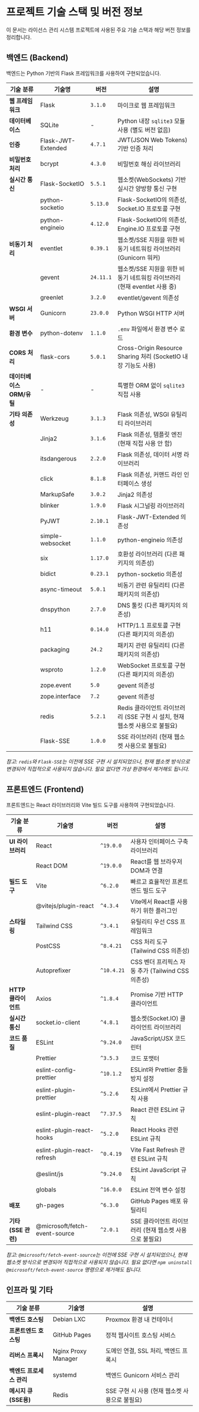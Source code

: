 # 프로젝트 기술 스택 및 버전 정보

이 문서는 라이선스 관리 시스템 프로젝트에 사용된 주요 기술 스택과 해당 버전 정보를 정리합니다.

## 백엔드 (Backend)

백엔드는 Python 기반의 Flask 프레임워크를 사용하여 구현되었습니다.

| 기술 분류         | 기술명               | 버전      | 설명                                                                 |
|-----------------|----------------------|-----------|----------------------------------------------------------------------|
| **웹 프레임워크** | Flask                | `3.1.0`   | 마이크로 웹 프레임워크                                                   |
| **데이터베이스**  | SQLite               | -         | Python 내장 `sqlite3` 모듈 사용 (별도 버전 없음)                         |
| **인증**          | Flask-JWT-Extended   | `4.7.1`   | JWT(JSON Web Tokens) 기반 인증 처리                                    |
| **비밀번호 처리** | bcrypt               | `4.3.0`   | 비밀번호 해싱 라이브러리                                                 |
| **실시간 통신** | Flask-SocketIO       | `5.5.1`   | 웹소켓(WebSockets) 기반 실시간 양방향 통신 구현                          |
|                 | python-socketio      | `5.13.0`  | Flask-SocketIO의 의존성, Socket.IO 프로토콜 구현                       |
|                 | python-engineio      | `4.12.0`  | Flask-SocketIO의 의존성, Engine.IO 프로토콜 구현                       |
| **비동기 처리** | eventlet             | `0.39.1`  | 웹소켓/SSE 지원을 위한 비동기 네트워킹 라이브러리 (Gunicorn 워커)        |
|                 | gevent               | `24.11.1` | 웹소켓/SSE 지원을 위한 비동기 네트워킹 라이브러리 (현재 eventlet 사용 중) |
|                 | greenlet             | `3.2.0`   | eventlet/gevent 의존성                                               |
| **WSGI 서버**   | Gunicorn             | `23.0.0`  | Python WSGI HTTP 서버                                                |
| **환경 변수**   | python-dotenv        | `1.1.0`   | `.env` 파일에서 환경 변수 로드                                           |
| **CORS 처리**   | flask-cors           | `5.0.1`   | Cross-Origin Resource Sharing 처리 (SocketIO 내장 기능도 사용)         |
| **데이터베이스 ORM/유틸** | - | - | 특별한 ORM 없이 `sqlite3` 직접 사용 |
| **기타 의존성** | Werkzeug             | `3.1.3`   | Flask 의존성, WSGI 유틸리티 라이브러리                                 |
|                 | Jinja2               | `3.1.6`   | Flask 의존성, 템플릿 엔진 (현재 직접 사용 안 함)                         |
|                 | itsdangerous         | `2.2.0`   | Flask 의존성, 데이터 서명 라이브러리                                   |
|                 | click                | `8.1.8`   | Flask 의존성, 커맨드 라인 인터페이스 생성                              |
|                 | MarkupSafe           | `3.0.2`   | Jinja2 의존성                                                        |
|                 | blinker              | `1.9.0`   | Flask 시그널링 라이브러리                                              |
|                 | PyJWT                | `2.10.1`  | Flask-JWT-Extended 의존성                                            |
|                 | simple-websocket     | `1.1.0`   | python-engineio 의존성                                               |
|                 | six                  | `1.17.0`  | 호환성 라이브러리 (다른 패키지의 의존성)                               |
|                 | bidict               | `0.23.1`  | python-socketio 의존성                                               |
|                 | async-timeout        | `5.0.1`   | 비동기 관련 유틸리티 (다른 패키지의 의존성)                              |
|                 | dnspython            | `2.7.0`   | DNS 툴킷 (다른 패키지의 의존성)                                        |
|                 | h11                  | `0.14.0`  | HTTP/1.1 프로토콜 구현 (다른 패키지의 의존성)                          |
|                 | packaging            | `24.2`    | 패키지 관련 유틸리티 (다른 패키지의 의존성)                              |
|                 | wsproto              | `1.2.0`   | WebSocket 프로토콜 구현 (다른 패키지의 의존성)                         |
|                 | zope.event           | `5.0`     | gevent 의존성                                                        |
|                 | zope.interface       | `7.2`     | gevent 의존성                                                        |
|                 | redis                | `5.2.1`   | Redis 클라이언트 라이브러리 (SSE 구현 시 설치, 현재 웹소켓 사용으로 불필요) |
|                 | Flask-SSE            | `1.0.0`   | SSE 라이브러리 (현재 웹소켓 사용으로 불필요)                             |

*참고: `redis`와 `Flask-SSE`는 이전에 SSE 구현 시 설치되었으나, 현재 웹소켓 방식으로 변경되어 직접적으로 사용되지 않습니다. 필요 없다면 가상 환경에서 제거해도 됩니다.*

## 프론트엔드 (Frontend)

프론트엔드는 React 라이브러리와 Vite 빌드 도구를 사용하여 구현되었습니다.

| 기술 분류         | 기술명                       | 버전      | 설명                                                                 |
|-----------------|------------------------------|-----------|----------------------------------------------------------------------|
| **UI 라이브러리** | React                        | `^19.0.0` | 사용자 인터페이스 구축 라이브러리                                      |
|                 | React DOM                    | `^19.0.0` | React를 웹 브라우저 DOM과 연결                                         |
| **빌드 도구**     | Vite                         | `^6.2.0`  | 빠르고 효율적인 프론트엔드 빌드 도구                                   |
|                 | @vitejs/plugin-react         | `^4.3.4`  | Vite에서 React를 사용하기 위한 플러그인                                |
| **스타일링**      | Tailwind CSS                 | `^3.4.1`  | 유틸리티 우선 CSS 프레임워크                                           |
|                 | PostCSS                      | `^8.4.21` | CSS 처리 도구 (Tailwind CSS 의존성)                                |
|                 | Autoprefixer                 | `^10.4.21`| CSS 벤더 프리픽스 자동 추가 (Tailwind CSS 의존성)                      |
| **HTTP 클라이언트**| Axios                        | `^1.8.4`  | Promise 기반 HTTP 클라이언트                                         |
| **실시간 통신** | socket.io-client             | `^4.8.1`  | 웹소켓(Socket.IO) 클라이언트 라이브러리                                |
| **코드 품질**     | ESLint                       | `^9.24.0` | JavaScript/JSX 코드 린터                                             |
|                 | Prettier                     | `^3.5.3`  | 코드 포맷터                                                            |
|                 | eslint-config-prettier       | `^10.1.2` | ESLint와 Prettier 충돌 방지 설정                                     |
|                 | eslint-plugin-prettier       | `^5.2.6`  | ESLint에서 Prettier 규칙 사용                                        |
|                 | eslint-plugin-react          | `^7.37.5` | React 관련 ESLint 규칙                                               |
|                 | eslint-plugin-react-hooks    | `^5.2.0`  | React Hooks 관련 ESLint 규칙                                         |
|                 | eslint-plugin-react-refresh  | `^0.4.19` | Vite Fast Refresh 관련 ESLint 규칙                                   |
|                 | @eslint/js                   | `^9.24.0` | ESLint JavaScript 규칙                                               |
|                 | globals                      | `^16.0.0` | ESLint 전역 변수 설정                                                |
| **배포**          | gh-pages                     | `^6.3.0`  | GitHub Pages 배포 유틸리티                                           |
| **기타 (SSE 관련)** | @microsoft/fetch-event-source | `^2.0.1` | SSE 클라이언트 라이브러리 (현재 웹소켓 사용으로 불필요)                  |

*참고: `@microsoft/fetch-event-source`는 이전에 SSE 구현 시 설치되었으나, 현재 웹소켓 방식으로 변경되어 직접적으로 사용되지 않습니다. 필요 없다면 `npm uninstall @microsoft/fetch-event-source` 명령으로 제거해도 됩니다.*

## 인프라 및 기타

| 기술 분류             | 기술명               | 설명                                       |
|-----------------------|----------------------|--------------------------------------------|
| **백엔드 호스팅**     | Debian LXC           | Proxmox 환경 내 컨테이너                     |
| **프론트엔드 호스팅** | GitHub Pages         | 정적 웹사이트 호스팅 서비스                  |
| **리버스 프록시**     | Nginx Proxy Manager  | 도메인 연결, SSL 처리, 백엔드 프록시       |
| **백엔드 프로세스 관리**| systemd              | 백엔드 Gunicorn 서비스 관리                |
| **메시지 큐 (SSE용)** | Redis                | SSE 구현 시 사용 (현재 웹소켓 사용으로 불필요) |
